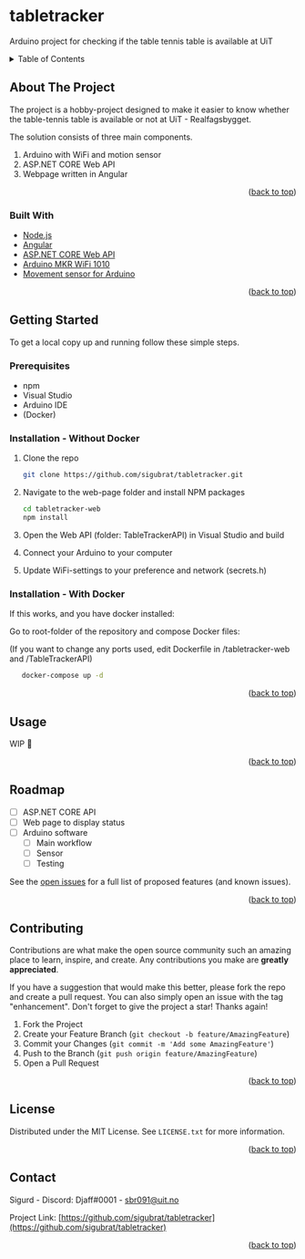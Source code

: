 # tabletracker
Arduino project for checking if the table tennis table is available at UiT

<!-- TABLE OF CONTENTS -->
<details>
  <summary>Table of Contents</summary>
  <ol>
    <li>
      <a href="#about-the-project">About The Project</a>
      <ul>
        <li><a href="#built-with">Built With</a></li>
      </ul>
    </li>
    <li>
      <a href="#getting-started">Getting Started</a>
      <ul>
        <li><a href="#prerequisites">Prerequisites</a></li>
        <li><a href="#installation">Installation</a></li>
      </ul>
    </li>
    <li><a href="#usage">Usage</a></li>
    <li><a href="#roadmap">Roadmap</a></li>
    <li><a href="#contributing">Contributing</a></li>
    <li><a href="#license">License</a></li>
    <li><a href="#contact">Contact</a></li>
    <li><a href="#acknowledgments">Acknowledgments</a></li>
  </ol>
</details>



<!-- ABOUT THE PROJECT -->
## About The Project

The project is a hobby-project designed to make it easier to know whether the table-tennis table is available or not at UiT - Realfagsbygget. 

The solution consists of three main components. 

<ol>
  <li> Arduino with WiFi and motion sensor </li>
  <li> ASP.NET CORE Web API </li>
  <li> Webpage written in Angular </li> 
</ol> 

<p align="right">(<a href="#top">back to top</a>)</p>

### Built With

* [Node.js](https://nodejs.org/en/)
* [Angular](https://angular.io/)
* [ASP.NET CORE Web API](https://docs.microsoft.com/en-us/aspnet/core/tutorials/first-web-api?view=aspnetcore-6.0&tabs=visual-studio)
* [Arduino MKR WiFi 1010](https://docs.arduino.cc/hardware/mkr-wifi-1010)
* [Movement sensor for Arduino](https://www.kjell.com/no/produkter/elektro-og-verktoy/arduino/arduino-tilbehor/bevegelsesdetektor-for-arduino-p87060)

<p align="right">(<a href="#top">back to top</a>)</p>



<!-- GETTING STARTED -->
## Getting Started
To get a local copy up and running follow these simple steps.

### Prerequisites

* npm
* Visual Studio
* Arduino IDE
* (Docker)

### Installation - Without Docker

1. Clone the repo
   ```sh
   git clone https://github.com/sigubrat/tabletracker.git
   ```
2. Navigate to the web-page folder and install NPM packages
   ```sh
   cd tabletracker-web
   npm install
   ```
3. Open the Web API (folder: TableTrackerAPI) in Visual Studio and build

4. Connect your Arduino to your computer

5. Update WiFi-settings to your preference and network (secrets.h) 

### Installation - With Docker 

If this works, and you have docker installed: 

Go to root-folder of the repository and compose Docker files:

(If you want to change any ports used, edit Dockerfile in /tabletracker-web and /TableTrackerAPI)

```sh
   docker-compose up -d 
```

<p align="right">(<a href="#top">back to top</a>)</p>



<!-- USAGE EXAMPLES -->
## Usage

WIP 🚧

<p align="right">(<a href="#top">back to top</a>)</p>



<!-- ROADMAP -->
## Roadmap

- [ ] ASP.NET CORE API
- [ ] Web page to display status
- [ ] Arduino software
    - [ ] Main workflow
    - [ ] Sensor
    - [ ] Testing

See the [open issues](https://github.com/sigubrat/tabletracker/issues) for a full list of proposed features (and known issues).

<p align="right">(<a href="#top">back to top</a>)</p>



<!-- CONTRIBUTING -->
## Contributing

Contributions are what make the open source community such an amazing place to learn, inspire, and create. Any contributions you make are **greatly appreciated**.

If you have a suggestion that would make this better, please fork the repo and create a pull request. You can also simply open an issue with the tag "enhancement".
Don't forget to give the project a star! Thanks again!

1. Fork the Project
2. Create your Feature Branch (`git checkout -b feature/AmazingFeature`)
3. Commit your Changes (`git commit -m 'Add some AmazingFeature'`)
4. Push to the Branch (`git push origin feature/AmazingFeature`)
5. Open a Pull Request

<p align="right">(<a href="#top">back to top</a>)</p>



<!-- LICENSE -->
## License

Distributed under the MIT License. See `LICENSE.txt` for more information.

<p align="right">(<a href="#top">back to top</a>)</p>



<!-- CONTACT -->
## Contact

Sigurd - Discord: Djaff#0001 - sbr091@uit.no

Project Link: [https://github.com/sigubrat/tabletracker](https://github.com/sigubrat/tabletracker)

<p align="right">(<a href="#top">back to top</a>)</p>
